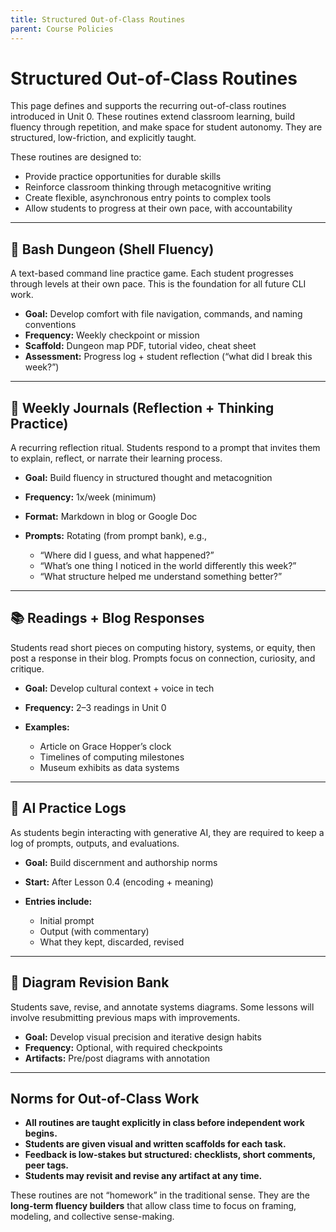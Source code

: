 ```yaml
---
title: Structured Out-of-Class Routines
parent: Course Policies
---
```


# Structured Out-of-Class Routines

This page defines and supports the recurring out-of-class routines introduced in Unit 0. These routines extend classroom learning, build fluency through repetition, and make space for student autonomy. They are structured, low-friction, and explicitly taught.

These routines are designed to:

* Provide practice opportunities for durable skills
* Reinforce classroom thinking through metacognitive writing
* Create flexible, asynchronous entry points to complex tools
* Allow students to progress at their own pace, with accountability

---

## 📂 Bash Dungeon (Shell Fluency)

A text-based command line practice game. Each student progresses through levels at their own pace. This is the foundation for all future CLI work.

* **Goal:** Develop comfort with file navigation, commands, and naming conventions
* **Frequency:** Weekly checkpoint or mission
* **Scaffold:** Dungeon map PDF, tutorial video, cheat sheet
* **Assessment:** Progress log + student reflection (“what did I break this week?”)

---

## 📝 Weekly Journals (Reflection + Thinking Practice)

A recurring reflection ritual. Students respond to a prompt that invites them to explain, reflect, or narrate their learning process.

* **Goal:** Build fluency in structured thought and metacognition
* **Frequency:** 1x/week (minimum)
* **Format:** Markdown in blog or Google Doc
* **Prompts:** Rotating (from prompt bank), e.g.,

  * “Where did I guess, and what happened?”
  * “What’s one thing I noticed in the world differently this week?”
  * “What structure helped me understand something better?”

---

## 📚 Readings + Blog Responses

Students read short pieces on computing history, systems, or equity, then post a response in their blog. Prompts focus on connection, curiosity, and critique.

* **Goal:** Develop cultural context + voice in tech
* **Frequency:** 2–3 readings in Unit 0
* **Examples:**

  * Article on Grace Hopper’s clock
  * Timelines of computing milestones
  * Museum exhibits as data systems

---

## 🤖 AI Practice Logs

As students begin interacting with generative AI, they are required to keep a log of prompts, outputs, and evaluations.

* **Goal:** Build discernment and authorship norms
* **Start:** After Lesson 0.4 (encoding + meaning)
* **Entries include:**

  * Initial prompt
  * Output (with commentary)
  * What they kept, discarded, revised

---

## 🧠 Diagram Revision Bank

Students save, revise, and annotate systems diagrams. Some lessons will involve resubmitting previous maps with improvements.

* **Goal:** Develop visual precision and iterative design habits
* **Frequency:** Optional, with required checkpoints
* **Artifacts:** Pre/post diagrams with annotation

---

## Norms for Out-of-Class Work

* **All routines are taught explicitly in class before independent work begins.**
* **Students are given visual and written scaffolds for each task.**
* **Feedback is low-stakes but structured: checklists, short comments, peer tags.**
* **Students may revisit and revise any artifact at any time.**

These routines are not “homework” in the traditional sense. They are the **long-term fluency builders** that allow class time to focus on framing, modeling, and collective sense-making.
